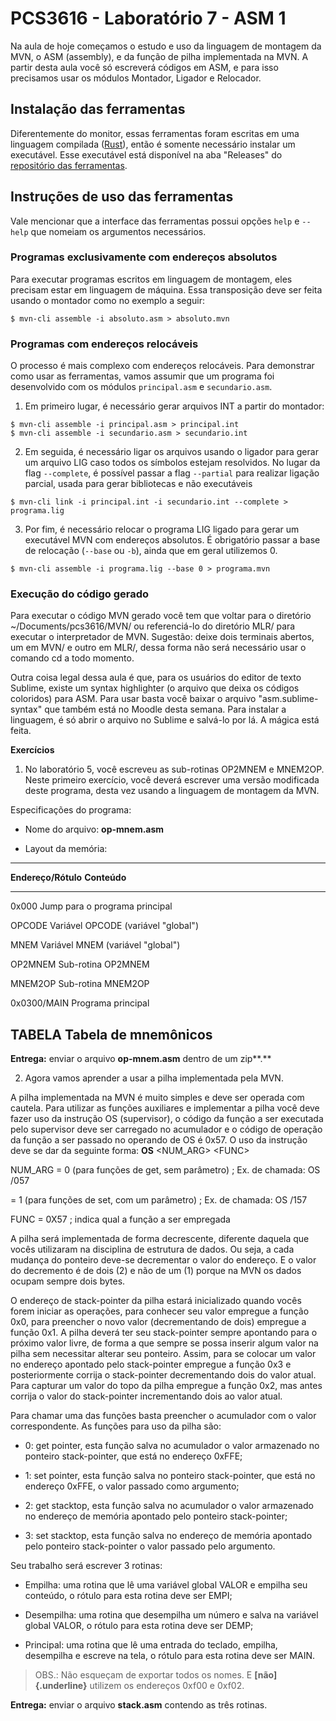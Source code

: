 # PCS3616 - Laboratório 7 - ASM 1

Na aula de hoje começamos o estudo e uso da linguagem de montagem da
MVN, o ASM (assembly), e da função de pilha implementada na MVN.
A partir desta aula você só escreverá códigos em ASM, e para isso
precisamos usar os módulos Montador, Ligador e Relocador.

## Instalação das ferramentas

Diferentemente do monitor, essas ferramentas foram escritas em uma
linguagem compilada ([Rust](https://www.rust-lang.org/)), então é
somente necessário instalar um executável. Esse executável está
disponível na aba "Releases" do
[repositório das ferramentas](https://github.com/PCS3616/mvn-mounter).

## Instruções de uso das ferramentas

Vale mencionar que a interface das ferramentas possui opções `help` e
`--help` que nomeiam os argumentos necessários.

### Programas exclusivamente com endereços absolutos

Para executar programas escritos em linguagem de montagem, eles precisam
estar em linguagem de máquina. Essa transposição deve ser feita usando o
montador como no exemplo a seguir:
```shell
$ mvn-cli assemble -i absoluto.asm > absoluto.mvn
```

### Programas com endereços relocáveis

O processo é mais complexo com endereços relocáveis.
Para demonstrar como usar as ferramentas, vamos assumir que um programa
foi desenvolvido com os módulos `principal.asm` e `secundario.asm`.

1. Em primeiro lugar, é necessário gerar arquivos INT a partir do montador:
  ```shell
  $ mvn-cli assemble -i principal.asm > principal.int
  $ mvn-cli assemble -i secundario.asm > secundario.int
  ```

2. Em seguida, é necessário ligar os arquivos usando o ligador para gerar um
   arquivo LIG caso todos os símbolos estejam resolvidos.
   No lugar da flag `--complete`, é possível passar a flag `--partial` para
   realizar ligação parcial, usada para gerar bibliotecas e não executáveis
  ```shell
  $ mvn-cli link -i principal.int -i secundario.int --complete > programa.lig
  ```

3. Por fim, é necessário relocar o programa LIG ligado para gerar um
   executável MVN com endereços absolutos.
   É obrigatório passar a base de relocação (`--base` ou `-b`), ainda que em
   geral utilizemos 0.
  ```shell
  $ mvn-cli assemble -i programa.lig --base 0 > programa.mvn
  ```

### Execução do código gerado

Para executar o código MVN gerado você tem que voltar para o diretório
\~/Documents/pcs3616/MVN/ ou referenciá-lo do diretório MLR/ para
executar o interpretador de MVN. Sugestão: deixe dois terminais abertos,
um em MVN/ e outro em MLR/, dessa forma não será necessário usar o
comando cd a todo momento.

Outra coisa legal dessa aula é que, para os usuários do editor de texto
Sublime, existe um syntax highlighter (o arquivo que deixa os códigos
coloridos) para ASM. Para usar basta você baixar o arquivo
"asm.sublime-syntax" que também está no Moodle desta semana. Para
instalar a linguagem, é só abrir o arquivo no Sublime e salvá-lo por lá.
A mágica está feita.

**Exercícios**

1.  No laboratório 5, você escreveu as sub-rotinas OP2MNEM e MNEM2OP.
    Neste primeiro exercício, você deverá escrever uma versão modificada
    deste programa, desta vez usando a linguagem de montagem da MVN.

Especificações do programa:

-   Nome do arquivo: **op-mnem.asm**

-   Layout da memória:

  -----------------------------------------------------------------------
  **Endereço/Rótulo**    **Conteúdo**
  ---------------------- ------------------------------------------------
  0x000                  Jump para o programa principal

  OPCODE                 Variável OPCODE (variável \"global\")

  MNEM                   Variável MNEM (variável \"global\")

  OP2MNEM                Sub-rotina OP2MNEM

  MNEM2OP                Sub-rotina MNEM2OP

  0x0300/MAIN            Programa principal

  TABELA                 Tabela de mnemônicos
  -----------------------------------------------------------------------

**Entrega:** enviar o arquivo **op-mnem.asm** dentro de um zip**.**

2.  Agora vamos aprender a usar a pilha implementada pela MVN.

A pilha implementada na MVN é muito simples e deve ser operada com
cautela. Para utilizar as funções auxiliares e implementar a pilha você
deve fazer uso da instrução OS (supervisor), o código da função a ser
executada pelo supervisor deve ser carregado no acumulador e o código de
operação da função a ser passado no operando de OS é 0x57. O uso da
instrução deve se dar da seguinte forma: **OS** \<NUM_ARG\> \<FUNC\>

NUM_ARG = 0 (para funções de get, sem parâmetro) ; Ex. de chamada: OS
/057

= 1 (para funções de set, com um parâmetro) ; Ex. de chamada: OS /157

FUNC = 0X57 ; indica qual a função a ser empregada

A pilha será implementada de forma decrescente, diferente daquela que
vocês utilizaram na disciplina de estrutura de dados. Ou seja, a cada
mudança do ponteiro deve-se decrementar o valor do endereço. E o valor
do decremento é de dois (2) e não de um (1) porque na MVN os dados
ocupam sempre dois bytes.

O endereço de stack-pointer da pilha estará inicializado quando vocês
forem iniciar as operações, para conhecer seu valor empregue a função
0x0, para preencher o novo valor (decrementando de dois) empregue a
função 0x1. A pilha deverá ter seu stack-pointer sempre apontando para o
próximo valor livre, de forma a que sempre se possa inserir algum valor
na pilha sem necessitar alterar seu ponteiro. Assim, para se colocar um
valor no endereço apontado pelo stack-pointer empregue a função 0x3 e
posteriormente corrija o stack-pointer decrementando dois do valor
atual. Para capturar um valor do topo da pilha empregue a função 0x2,
mas antes corrija o valor do stack-pointer incrementando dois ao valor
atual.

Para chamar uma das funções basta preencher o acumulador com o valor
correspondente. As funções para uso da pilha são:

-   0: get pointer, esta função salva no acumulador o valor armazenado
    no ponteiro stack-pointer, que está no endereço 0xFFE;

-   1: set pointer, esta função salva no ponteiro stack-pointer, que
    está no endereço 0xFFE, o valor passado como argumento;

-   2: get stacktop, esta função salva no acumulador o valor armazenado
    no endereço de memória apontado pelo ponteiro stack-pointer;

-   3: set stacktop, esta função salva no endereço de memória apontado
    pelo ponteiro stack-pointer o valor passado pelo argumento.

Seu trabalho será escrever 3 rotinas:

-   Empilha: uma rotina que lê uma variável global VALOR e empilha seu
    conteúdo, o rótulo para esta rotina deve ser EMPI;

-   Desempilha: uma rotina que desempilha um número e salva na variável
    global VALOR, o rótulo para esta rotina deve ser DEMP;

-   Principal: uma rotina que lê uma entrada do teclado, empilha,
    desempilha e escreve na tela, o rótulo para esta rotina deve ser
    MAIN.

> OBS.: Não esqueçam de exportar todos os nomes. E **[não]{.underline}**
> utilizem os endereços 0xf00 e 0xf02.

**Entrega:** enviar o arquivo **stack.asm** contendo as três rotinas.
